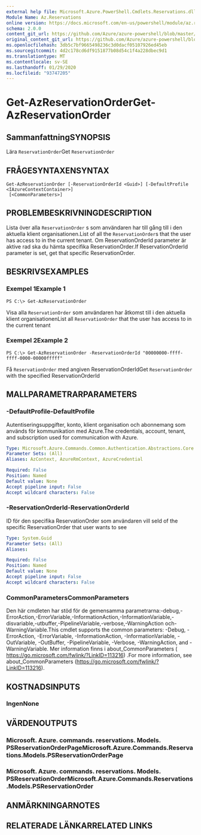 ```yaml
---
external help file: Microsoft.Azure.PowerShell.Cmdlets.Reservations.dll-Help.xml
Module Name: Az.Reservations
online version: https://docs.microsoft.com/en-us/powershell/module/az.reservations/get-azreservationorder
schema: 2.0.0
content_git_url: https://github.com/Azure/azure-powershell/blob/master/src/Reservations/Reservations/help/Get-AzReservationOrder.md
original_content_git_url: https://github.com/Azure/azure-powershell/blob/master/src/Reservations/Reservations/help/Get-AzReservationOrder.md
ms.openlocfilehash: 3db5c7bf9665498236c3d0dacf05107926ed45eb
ms.sourcegitcommit: 4d2c178cd6df9151877b08d54c1f4a228dbec9d1
ms.translationtype: MT
ms.contentlocale: sv-SE
ms.lasthandoff: 01/29/2020
ms.locfileid: "93747205"
---
```

# <span data-ttu-id="e71de-101">Get-AzReservationOrder</span><span class="sxs-lookup"><span data-stu-id="e71de-101">Get-AzReservationOrder</span></span>

## <span data-ttu-id="e71de-102">Sammanfattning</span><span class="sxs-lookup"><span data-stu-id="e71de-102">SYNOPSIS</span></span>
<span data-ttu-id="e71de-103">Lära `ReservationOrder`</span><span class="sxs-lookup"><span data-stu-id="e71de-103">Get `ReservationOrder`</span></span>

## <span data-ttu-id="e71de-104">FRÅGESYNTAXEN</span><span class="sxs-lookup"><span data-stu-id="e71de-104">SYNTAX</span></span>

```
Get-AzReservationOrder [-ReservationOrderId <Guid>] [-DefaultProfile <IAzureContextContainer>]
 [<CommonParameters>]
```

## <span data-ttu-id="e71de-105">PROBLEMBESKRIVNING</span><span class="sxs-lookup"><span data-stu-id="e71de-105">DESCRIPTION</span></span>
<span data-ttu-id="e71de-106">Lista över alla `ReservationOrder` s som användaren har till gång till i den aktuella klient organisationen.</span><span class="sxs-lookup"><span data-stu-id="e71de-106">List of all the `ReservationOrder`s that the user has access to in the current tenant.</span></span> <span data-ttu-id="e71de-107">Om ReservationOrderId parameter är aktive rad ska du hämta specifika ReservationOrder.</span><span class="sxs-lookup"><span data-stu-id="e71de-107">If ReservationOrderId parameter is set, get that specific ReservationOrder.</span></span>

## <span data-ttu-id="e71de-108">BESKRIVS</span><span class="sxs-lookup"><span data-stu-id="e71de-108">EXAMPLES</span></span>

### <span data-ttu-id="e71de-109">Exempel 1</span><span class="sxs-lookup"><span data-stu-id="e71de-109">Example 1</span></span>
```
PS C:\> Get-AzReservationOrder
```

<span data-ttu-id="e71de-110">Visa alla `ReservationOrder` som användaren har åtkomst till i den aktuella klient organisationen</span><span class="sxs-lookup"><span data-stu-id="e71de-110">List all `ReservationOrder` that the user has access to in the current tenant</span></span>

### <span data-ttu-id="e71de-111">Exempel 2</span><span class="sxs-lookup"><span data-stu-id="e71de-111">Example 2</span></span>
```
PS C:\> Get-AzReservationOrder -ReservationOrderId "00000000-ffff-ffff-0000-00000fffff"
```

<span data-ttu-id="e71de-112">Få `ReservationOrder` med angiven ReservationOrderId</span><span class="sxs-lookup"><span data-stu-id="e71de-112">Get `ReservationOrder` with the specified ReservationOrderId</span></span>

## <span data-ttu-id="e71de-113">MALLPARAMETRAR</span><span class="sxs-lookup"><span data-stu-id="e71de-113">PARAMETERS</span></span>

### <span data-ttu-id="e71de-114">-DefaultProfile</span><span class="sxs-lookup"><span data-stu-id="e71de-114">-DefaultProfile</span></span>
<span data-ttu-id="e71de-115">Autentiseringsuppgifter, konto, klient organisation och abonnemang som används för kommunikation med Azure.</span><span class="sxs-lookup"><span data-stu-id="e71de-115">The credentials, account, tenant, and subscription used for communication with Azure.</span></span>

```yaml
Type: Microsoft.Azure.Commands.Common.Authentication.Abstractions.Core.IAzureContextContainer
Parameter Sets: (All)
Aliases: AzContext, AzureRmContext, AzureCredential

Required: False
Position: Named
Default value: None
Accept pipeline input: False
Accept wildcard characters: False
```

### <span data-ttu-id="e71de-116">-ReservationOrderId</span><span class="sxs-lookup"><span data-stu-id="e71de-116">-ReservationOrderId</span></span>
<span data-ttu-id="e71de-117">ID för den specifika ReservationOrder som användaren vill se</span><span class="sxs-lookup"><span data-stu-id="e71de-117">Id of the specific ReservationOrder that user wants to see</span></span>

```yaml
Type: System.Guid
Parameter Sets: (All)
Aliases:

Required: False
Position: Named
Default value: None
Accept pipeline input: False
Accept wildcard characters: False
```

### <span data-ttu-id="e71de-118">CommonParameters</span><span class="sxs-lookup"><span data-stu-id="e71de-118">CommonParameters</span></span>
<span data-ttu-id="e71de-119">Den här cmdleten har stöd för de gemensamma parametrarna:-debug,-ErrorAction,-ErrorVariable,-InformationAction,-InformationVariable,-disvariable,-utbuffer,-PipelineVariable,-verbose,-WarningAction och-WarningVariable.</span><span class="sxs-lookup"><span data-stu-id="e71de-119">This cmdlet supports the common parameters: -Debug, -ErrorAction, -ErrorVariable, -InformationAction, -InformationVariable, -OutVariable, -OutBuffer, -PipelineVariable, -Verbose, -WarningAction, and -WarningVariable.</span></span> <span data-ttu-id="e71de-120">Mer information finns i about_CommonParameters ( https://go.microsoft.com/fwlink/?LinkID=113216) .</span><span class="sxs-lookup"><span data-stu-id="e71de-120">For more information, see about_CommonParameters (https://go.microsoft.com/fwlink/?LinkID=113216).</span></span>

## <span data-ttu-id="e71de-121">KOSTNADS</span><span class="sxs-lookup"><span data-stu-id="e71de-121">INPUTS</span></span>

### <span data-ttu-id="e71de-122">Ingen</span><span class="sxs-lookup"><span data-stu-id="e71de-122">None</span></span>

## <span data-ttu-id="e71de-123">VÄRDEN</span><span class="sxs-lookup"><span data-stu-id="e71de-123">OUTPUTS</span></span>

### <span data-ttu-id="e71de-124">Microsoft. Azure. commands. reservations. Models. PSReservationOrderPage</span><span class="sxs-lookup"><span data-stu-id="e71de-124">Microsoft.Azure.Commands.Reservations.Models.PSReservationOrderPage</span></span>

### <span data-ttu-id="e71de-125">Microsoft. Azure. commands. reservations. Models. PSReservationOrder</span><span class="sxs-lookup"><span data-stu-id="e71de-125">Microsoft.Azure.Commands.Reservations.Models.PSReservationOrder</span></span>

## <span data-ttu-id="e71de-126">ANMÄRKNINGAR</span><span class="sxs-lookup"><span data-stu-id="e71de-126">NOTES</span></span>

## <span data-ttu-id="e71de-127">RELATERADE LÄNKAR</span><span class="sxs-lookup"><span data-stu-id="e71de-127">RELATED LINKS</span></span>
